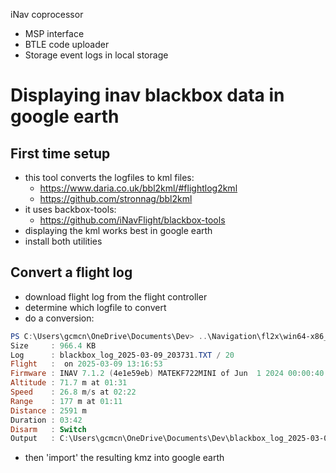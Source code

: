 iNav coprocessor

- MSP interface
- BTLE code uploader
- Storage event logs in local storage

# Displaying inav blackbox data in google earth
## First time setup
- this tool converts the logfiles to kml files:
  - https://www.daria.co.uk/bbl2kml/#flightlog2kml
  - https://github.com/stronnag/bbl2kml
- it uses backbox-tools: 
  - https://github.com/iNavFlight/blackbox-tools
- displaying the kml works best in google earth
- install both utilities

## Convert a flight log
- download flight log from the flight controller
- determine which logfile to convert
- do a conversion:
```powershell
PS C:\Users\gcmcn\OneDrive\Documents\Dev> ..\Navigation\fl2x\win64-x86_64\bin\flightlog2kml -attributes altitude -cli ..\Navigation\blackbox-tools-win64\bin\blackbox_decode.exe -extrude -index 20 -interval 200 ..\Navigation\HB1-orange-configs\blackbox_log_2025-03-09_203731.TXT       
Size     : 966.4 KB
Log      : blackbox_log_2025-03-09_203731.TXT / 20
Flight   :  on 2025-03-09 13:16:53
Firmware : INAV 7.1.2 (4e1e59eb) MATEKF722MINI of Jun  1 2024 00:00:40
Altitude : 71.7 m at 01:31
Speed    : 26.8 m/s at 02:22
Range    : 177 m at 01:11
Distance : 2591 m
Duration : 03:42
Disarm   : Switch
Output   : C:\Users\gcmcn\OneDrive\Documents\Dev\blackbox_log_2025-03-09_203731.20.kmz
```

- then 'import' the resulting kmz into google earth